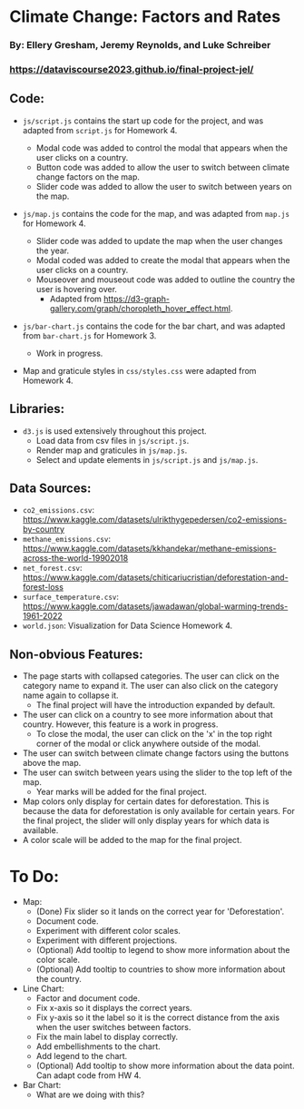 # Climate Change: Factors and Rates
### By: Ellery Gresham, Jeremy Reynolds, and Luke Schreiber
### https://dataviscourse2023.github.io/final-project-jel/

## Code:
- `js/script.js` contains the start up code for the project, and was adapted from `script.js` for Homework 4.
  - Modal code was added to control the modal that appears when the user clicks on a country.
  - Button code was added to allow the user to switch between climate change factors on the map.
  - Slider code was added to allow the user to switch between years on the map.

- `js/map.js` contains the code for the map, and was adapted from `map.js` for Homework 4.
  - Slider code was added to update the map when the user changes the year.
  - Modal coded was added to create the modal that appears when the user clicks on a country.
  - Mouseover and mouseout code was added to outline the country the user is hovering over.
    - Adapted from https://d3-graph-gallery.com/graph/choropleth_hover_effect.html.

- `js/bar-chart.js` contains the code for the bar chart, and was adapted from `bar-chart.js` for Homework 3.
  - Work in progress.

- Map and graticule styles in `css/styles.css` were adapted from Homework 4.

## Libraries:
- `d3.js` is used extensively throughout this project.
  - Load data from csv files in `js/script.js`.
  - Render map and graticules in `js/map.js`.
  - Select and update elements in `js/script.js` and `js/map.js`.

## Data Sources:
 - `co2_emissions.csv`: https://www.kaggle.com/datasets/ulrikthygepedersen/co2-emissions-by-country
 - `methane_emissions.csv`: https://www.kaggle.com/datasets/kkhandekar/methane-emissions-across-the-world-19902018
 - `net_forest.csv`: https://www.kaggle.com/datasets/chiticariucristian/deforestation-and-forest-loss
 - `surface_temperature.csv`: https://www.kaggle.com/datasets/jawadawan/global-warming-trends-1961-2022
 - `world.json`: Visualization for Data Science Homework 4.

 ## Non-obvious Features:
 - The page starts with collapsed categories. The user can click on the category name to expand it. The user can also click on the category name again to collapse it.
   - The final project will have the introduction expanded by default.
 - The user can click on a country to see more information about that country. However, this feature is a work in progress.
   - To close the modal, the user can click on the 'x' in the top right corner of the modal or click anywhere outside of the modal.
 - The user can switch between climate change factors using the buttons above the map.
 - The user can switch between years using the slider to the top left of the map.
   - Year marks will be added for the final project.
 - Map colors only display for certain dates for deforestation. This is because the data for deforestation is only available for certain years. For the final project, the slider will only display years for which data is available.
 - A color scale will be added to the map for the final project.

 # To Do:
 - Map:
    - (Done) Fix slider so it lands on the correct year for 'Deforestation'.
    - Document code.
    - Experiment with different color scales.
    - Experiment with different projections.
    - (Optional) Add tooltip to legend to show more information about the color scale.
    - (Optional) Add tooltip to countries to show more information about the country.
 - Line Chart:
    - Factor and document code.
    - Fix x-axis so it displays the correct years.
    - Fix y-axis so it the label so it is the correct distance from the axis when the user switches between factors.
    - Fix the main label to display correctly.
    - Add embellishments to the chart.
    - Add legend to the chart.
    - (Optional) Add tooltip to show more information about the data point. Can adapt code from HW 4.
  - Bar Chart:
    - What are we doing with this?
